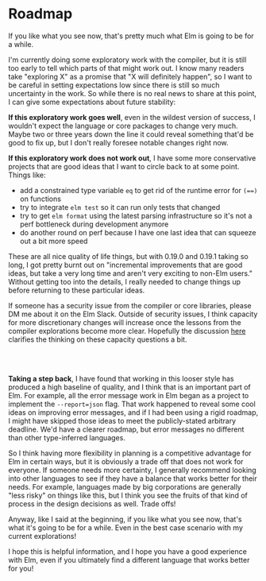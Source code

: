 # Roadmap

If you like what you see now, that's pretty much what Elm is going to be for a while.

I'm currently doing some exploratory work with the compiler, but it is still too early to tell which parts of that might work out. I know many readers take "exploring X" as a promise that "X will definitely happen", so I want to be careful in setting expectations low since there is still so much uncertainty in the work. So while there is no real news to share at this point, I can give some expectations about future stability:

**If this exploratory work goes well**, even in the wildest version of success, I wouldn't expect the language or core packages to change very much. Maybe two or three years down the line it could reveal something that'd be good to fix up, but I don't really foresee notable changes right now.

**If this exploratory work does not work out**, I have some more conservative projects that are good ideas that I want to circle back to at some point. Things like:

- add a constrained type variable `eq` to get rid of the runtime error for `(==)` on functions
- try to integrate `elm test` so it can run only tests that changed
- try to get `elm format` using the latest parsing infrastructure so it's not a perf bottleneck during development anymore
- do another round on perf because I have one last idea that can squeeze out a bit more speed

These are all nice quality of life things, but with 0.19.0 and 0.19.1 taking so long, I got pretty burnt out on "incremental improvements that are good ideas, but take a very long time and aren't very exciting to non-Elm users." Without getting too into the details, I really needed to change things up before returning to these particular ideas.

If someone has a security issue from the compiler or core libraries, please DM me about it on the Elm Slack. Outside of security issues, I think capacity for more discretionary changes will increase once the lessons from the compiler explorations become more clear. Hopefully the discussion [here](https://discourse.elm-lang.org/t/costs-funding-in-open-source-languages/5722) clarifies the thinking on these capacity questions a bit.

<br>
<br>

**Taking a step back**, I have found that working in this looser style has produced a high baseline of quality, and I think that is an important part of Elm. For example, all the error message work in Elm began as a project to implement the `--report=json` flag. That work happened to reveal some cool ideas on improving error messages, and if I had been using a rigid roadmap, I might have skipped those ideas to meet the publicly-stated arbitrary deadline. We'd have a clearer roadmap, but error messages no different than other type-inferred languages.

So I think having more flexibility in planning is a competitive advantage for Elm in certain ways, but it is obviously a trade off that does not work for everyone. If someone needs more certainty, I generally recommend looking into other languages to see if they have a balance that works better for their needs. For example, languages made by big corporations are generally "less risky" on things like this, but I think you see the fruits of that kind of process in the design decisions as well. Trade offs!

Anyway, like I said at the beginning, if you like what you see now, that's what it's going to be for a while. Even in the best case scenario with my current explorations!

I hope this is helpful information, and I hope you have a good experience with Elm, even if you ultimately find a different language that works better for you!
